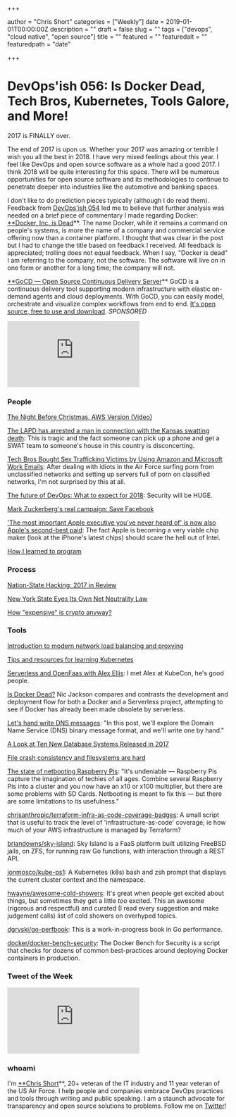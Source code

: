+++

author = "Chris Short"
categories = ["Weekly"]
date = 2019-01-01T00:00:00Z
description = ""
draft = false
slug = ""
tags = ["devops", "cloud native", "open source"]
title = ""
featured = "" featuredalt = "" featuredpath = "date"

+++

# DevOps'ish 056: Is Docker Dead, Tech Bros, Kubernetes, Tools Galore, and More!

2017 is FINALLY over.

The end of 2017 is upon us. Whether your 2017 was amazing or terrible I wish you all the best in 2018. I have very mixed feelings about this year. I feel like DevOps and open source software as a whole had a good 2017. I think 2018 will be quite interesting for this space. There will be numerous opportunities for open source software and its methodologies to continue to penetrate deeper into industries like the automotive and banking spaces.

I don't like to do prediction pieces typically (although I do read them). Feedback from [DevOps'ish 054](https://devopsish.com/devopsish-054-kubernetes-docker-is-dead-friend-in-need-kubecon-videos-and-more-1011d4dd5cf0) led me to believe that further analysis was needed on a brief piece of commentary I made regarding Docker: [**Docker, Inc. is Dead](https://chrisshort.net/docker-inc-is-dead/)**. The name Docker, while it remains a command on people's systems, is more the name of a company and commercial service offering now than a container platform. I thought that was clear in the post but I had to change the title based on feedback I received. All feedback is appreciated; trolling does not equal feedback. When I say, "Docker is dead" I am referring to the company, not the software. The software will live on in one form or another for a long time; the company will not.

[**GoCD — Open Source Continuous Delivery Server](https://devopsish.us14.list-manage.com/track/click?u=631fcd11ad2a643d08035c221&id=5a1471dfb5&e=7cc492dc98)**
GoCD is a continuous delivery tool supporting modern infrastructure with elastic on-demand agents and cloud deployments. With GoCD, you can easily model, orchestrate and visualize complex workflows from end to end. [It's open source, free to use and download](https://devopsish.us14.list-manage.com/track/click?u=631fcd11ad2a643d08035c221&id=3133731028&e=7cc492dc98). *SPONSORED*

<iframe src="https://medium.com/media/239453e847b9ef7f0497228ebd71594f" frameborder=0></iframe>

### People

[The Night Before Christmas, AWS Version (Video)](https://youtu.be/sNDaJqGwKjI)

[The LAPD has arrested a man in connection with the Kansas swatting death](https://www.theverge.com/2017/12/30/16833228/call-of-duty-swatting-prank-wichita-kansas-suspect-arrested): This is tragic and the fact someone can pick up a phone and get a SWAT team to someone's house in this country is disconcerting.

[Tech Bros Bought Sex Trafficking Victims by Using Amazon and Microsoft Work Emails](http://www.newsweek.com/metoo-microsoft-amazon-trafficking-prostitution-sex-silicon-valley-755611): After dealing with idiots in the Air Force surfing porn from unclassified networks and setting up servers full of porn on classified networks, I'm not surprised by this at all.

[The future of DevOps: What to expect for 2018](https://www.itproportal.com/features/the-future-of-devops-what-to-expect-for-2018/): Security will be HUGE.

[Mark Zuckerberg's real campaign: Save Facebook](http://www.axios.com/mark-zuckerbergs-real-campaign-save-facebook-2520448137.html)

['The most important Apple executive you've never heard of' is now also Apple's second-best paid](http://www.businessinsider.com/apple-johny-srouji-second-best-paid-executive-2017-12): The fact Apple is becoming a very viable chip maker (look at the iPhone's latest chips) should scare the hell out of Intel.

[How I learned to program](https://danluu.com/learning-to-program/)

### Process

[Nation-State Hacking: 2017 in Review](https://www.eff.org/deeplinks/2017/12/2017-year-nation-state-hacking)

[New York State Eyes Its Own Net Neutrality Law](http://www.techdirt.com/articles/20171226/10390638883/new-york-state-eyes-own-net-neutrality-law.shtml)

[How "expensive" is crypto anyway?](https://medium.com/cloudflare-blog/how-expensive-is-crypto-anyway-920d08fe71ee)

### Tools

[Introduction to modern network load balancing and proxying](https://blog.envoyproxy.io/introduction-to-modern-network-load-balancing-and-proxying-a57f6ff80236)

[Tips and resources for learning Kubernetes](https://opensource.com/article/17/12/resources-learning-kubernetes)

[Serverless and OpenFaas with Alex Ellis](https://www.hanselminutes.com/612/serverless-and-openfaas-with-alex-ellis): I met Alex at KubeCon, he's good people.

[Is Docker Dead?](https://www.infoq.com/presentations/docker-serverless) Nic Jackson compares and contrasts the development and deployment flow for both a Docker and a Serverless project, attempting to see if Docker has already been made obsolete by serverless.

[Let's hand write DNS messages](https://routley.io/tech/2017/12/28/hand-writing-dns-messages.html): "In this post, we'll explore the Domain Name Service (DNS) binary message format, and we'll write one by hand."

[A Look at Ten New Database Systems Released in 2017](https://medium.com/@peterc/a-look-at-ten-new-database-systems-released-in-2017-94a3aa4c2aab)

[File crash consistency and filesystems are hard](https://danluu.com/file-consistency/)

[The state of netbooting Raspberry Pis](http://blog.alexellis.io/the-state-of-netbooting-raspberry-pi/): "It's undeniable — Raspberry Pis capture the imagination of techies of all ages. Combine several Raspberry Pis into a cluster and you now have an x10 or x100 multiplier, but there are some problems with SD Cards. Netbooting is meant to fix this — but there are some limitations to its usefulness."

[chrisanthropic/terraform-infra-as-code-coverage-badges](https://github.com/chrisanthropic/terraform-infra-as-code-coverage-badges): A small script that is useful to track the level of 'infrastructure-as-code' coverage; ie how much of your AWS infrastructure is managed by Terraform?

[briandowns/sky-island](https://github.com/briandowns/sky-island): Sky Island is a FaaS platform built utilizing FreeBSD jails, on ZFS, for running raw Go functions, with interaction through a REST API.

[jonmosco/kube-ps1](https://github.com/jonmosco/kube-ps1): A Kubernetes (k8s) bash and zsh prompt that displays the current cluster context and the namespace.

[hwayne/awesome-cold-showers](https://github.com/hwayne/awesome-cold-showers): It's great when people get excited about things, but sometimes they get a little *too* excited. This an awesome (rigorous and respectful) and curated (I read every suggestion and make judgement calls) list of cold showers on overhyped topics.

[dgryski/go-perfbook](https://github.com/dgryski/go-perfbook): This is a work-in-progress book in Go performance.

[docker/docker-bench-security](https://github.com/docker/docker-bench-security): The Docker Bench for Security is a script that checks for dozens of common best-practices around deploying Docker containers in production.

### Tweet of the Week

<iframe src="https://medium.com/media/00382caa7fa31f92790ec12823991db0" frameborder=0></iframe>

### whoami

I'm [**Chris Short](https://chrisshort.net)**, 20+ veteran of the IT industry and 11 year veteran of the US Air Force. I help people and companies embrace DevOps practices and tools through writing and public speaking. I am a staunch advocate for transparency and open source solutions to problems. Follow me on [Twitter](https://twitter.com/ChrisShort)!
